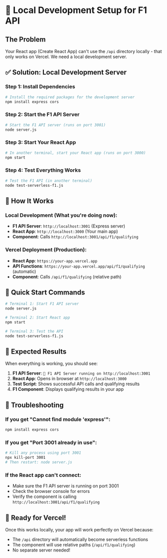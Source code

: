 # 🚀 Local Development Setup for F1 API

## The Problem
Your React app (Create React App) can't use the `/api` directory locally - that only works on Vercel. We need a local development server.

## ✅ Solution: Local Development Server

### Step 1: Install Dependencies
```bash
# Install the required packages for the development server
npm install express cors
```

### Step 2: Start the F1 API Server
```bash
# Start the F1 API server (runs on port 3001)
node server.js
```

### Step 3: Start Your React App
```bash
# In another terminal, start your React app (runs on port 3000)
npm start
```

### Step 4: Test Everything Works
```bash
# Test the F1 API (in another terminal)
node test-serverless-f1.js
```

## 🎯 How It Works

### Local Development (What you're doing now):
- **F1 API Server**: `http://localhost:3001` (Express server)
- **React App**: `http://localhost:3000` (Your main app)
- **Component**: Calls `http://localhost:3001/api/f1/qualifying`

### Vercel Deployment (Production):
- **React App**: `https://your-app.vercel.app`
- **API Functions**: `https://your-app.vercel.app/api/f1/qualifying` (automatic)
- **Component**: Calls `/api/f1/qualifying` (relative path)

## 🔧 Quick Start Commands

```bash
# Terminal 1: Start F1 API server
node server.js

# Terminal 2: Start React app  
npm start

# Terminal 3: Test the API
node test-serverless-f1.js
```

## 🎉 Expected Results

When everything is working, you should see:

1. **F1 API Server**: `🚀 F1 API Server running on http://localhost:3001`
2. **React App**: Opens in browser at `http://localhost:3000`
3. **Test Script**: Shows successful API calls and qualifying results
4. **F1 Component**: Displays qualifying results in your app

## 🚨 Troubleshooting

### If you get "Cannot find module 'express'":
```bash
npm install express cors
```

### If you get "Port 3001 already in use":
```bash
# Kill any process using port 3001
npx kill-port 3001
# Then restart: node server.js
```

### If the React app can't connect:
- Make sure the F1 API server is running on port 3001
- Check the browser console for errors
- Verify the component is calling `http://localhost:3001/api/f1/qualifying`

## 🚀 Ready for Vercel!

Once this works locally, your app will work perfectly on Vercel because:
- The `/api` directory will automatically become serverless functions
- The component will use relative paths (`/api/f1/qualifying`)
- No separate server needed!
